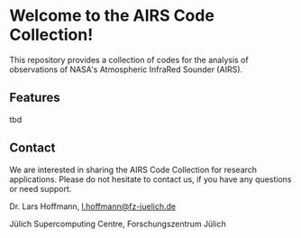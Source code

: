 # Welcome to the AIRS Code Collection!

This repository provides a collection of codes for the analysis of
observations of NASA's Atmospheric InfraRed Sounder (AIRS).

## Features

tbd

## Contact

We are interested in sharing the AIRS Code Collection for research
applications. Please do not hesitate to contact us, if you have any
questions or need support.

Dr. Lars Hoffmann, <l.hoffmann@fz-juelich.de>

Jülich Supercomputing Centre, Forschungszentrum Jülich
